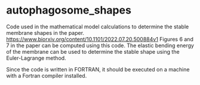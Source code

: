 # autophagosome_shapes

Code used in the mathematical model calculations to determine the stable membrane shapes in the paper.
https://www.biorxiv.org/content/10.1101/2022.07.20.500884v1
Figures 6 and 7 in the paper can be computed using this code.
The elastic bending energy of the membrane can be used to determine the stable shape using the Euler-Lagrange method.

Since the code is written in FORTRAN, it should be executed on a machine with a Fortran compiler installed.
